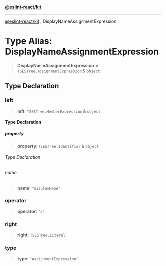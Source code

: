 [**@eslint-react/kit**](../README.md)

***

[@eslint-react/kit](../README.md) / DisplayNameAssignmentExpression

# Type Alias: DisplayNameAssignmentExpression

> **DisplayNameAssignmentExpression** = `TSESTree.AssignmentExpression` & `object`

## Type Declaration

### left

> **left**: `TSESTree.MemberExpression` & `object`

#### Type Declaration

##### property

> **property**: `TSESTree.Identifier` & `object`

###### Type Declaration

###### name

> **name**: `"displayName"`

### operator

> **operator**: `"="`

### right

> **right**: `TSESTree.Literal`

### type

> **type**: `"AssignmentExpression"`
